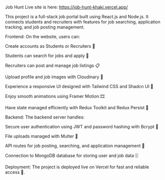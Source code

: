 Job Hunt
Live site is here: https://job-hunt-khaki.vercel.app/

This project is a full-stack job portal built using React.js and Node.js. It connects students and recruiters with features for job searching, application tracking, and job posting management.

Frontend:
On the website, users can:

Create accounts as Students or Recruiters 👥

Students can search for jobs and apply 📄

Recruiters can post and manage job listings 📋

Upload profile and job images with Cloudinary 📸

Experience a responsive UI designed with Tailwind CSS and Shadcn UI 🎨

Enjoy smooth animations using Framer Motion 🎞️

Have state managed efficiently with Redux Toolkit and Redux Persist 🔄

Backend:
The backend server handles:

Secure user authentication using JWT and password hashing with Bcrypt 🔐

File uploads managed with Multer 📁

API routes for job posting, searching, and application management 🔧

Connection to MongoDB database for storing user and job data 🗄️

Deployment:
The project is deployed live on Vercel for fast and reliable access 🚀.
